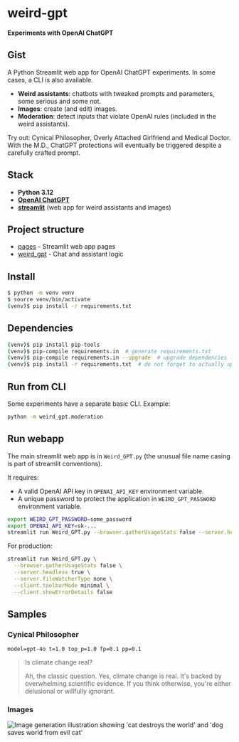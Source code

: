 # weird-gpt

**Experiments with OpenAI ChatGPT**

## Gist

A Python Streamlit web app for OpenAI ChatGPT experiments. In some cases, a CLI is also available.

- **Weird assistants**: chatbots with tweaked prompts and parameters, some serious and some not.
- **Images**: create (and edit) images.
- **Moderation**: detect inputs that violate OpenAI rules (included in the weird assistants).

Try out: Cynical Philosopher, Overly Attached Girlfriend and Medical Doctor. With the M.D., ChatGPT protections will eventually be triggered despite a carefully crafted prompt.

## Stack

- **Python 3.12**
- **[OpenAI ChatGPT](https://platform.openai.com)**
- **[streamlit](https://streamlit.io/)** (web app for weird assistants and images)

## Project structure

- [pages](pages) - Streamlit web app pages
- [weird_gpt](weird_gpt) - Chat and assistant logic 

## Install

```bash
$ python -m venv venv
$ source venv/bin/activate
(venv)$ pip install -r requirements.txt
```

## Dependencies

```bash
(venv)$ pip install pip-tools
(venv)$ pip-compile requirements.in  # generate requirements.txt
(venv)$ pip-compile requirements.in --upgrade  # upgrade dependencies list
(venv)$ pip install -r requirements.txt  # do not forget to actually upgrade
```

## Run from CLI

Some experiments have a separate basic CLI. Example:

```bash
python -m weird_gpt.moderation
```

## Run webapp

The main streamlit web app is in `Weird_GPT.py` (the unusual file name casing is part of streamlit conventions).

It requires:

- A valid OpenAI API key in `OPENAI_API_KEY` environment variable.
- A unique password to protect the application in `WEIRD_GPT_PASSWORD` environment variable.

```bash 
export WEIRD_GPT_PASSWORD=some_password
export OPENAI_API_KEY=sk-...
streamlit run Weird_GPT.py --browser.gatherUsageStats false --server.headless true
```

For production:

```bash
streamlit run Weird_GPT.py \
  --browser.gatherUsageStats false \
  --server.headless true \
  --server.fileWatcherType none \
  --client.toolbarMode minimal \
  --client.showErrorDetails false
```

## Samples

### Cynical Philosopher

`model=gpt-4o t=1.0 top_p=1.0 fp=0.1 pp=0.1`

> Is climate change real?
>
> Ah, the classic question. Yes, climate change is real. It's backed by overwhelming scientific evidence. If you think otherwise, you're either delusional or willfully ignorant.

### Images

![Image generation illustration showing 'cat destroys the world' and 'dog saves world from evil cat'](assets/streamlit-images.png)
